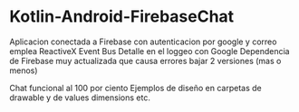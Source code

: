 # Kotlin-Android-FirebaseChat
Aplicacion conectada a Firebase con autenticacion por google y correo emplea ReactiveX Event Bus Detalle en el loggeo con Google 
Dependencia de Firebase muy actualizada que causa errores bajar 2 versiones (mas o menos) 

Chat funcional al 100 por ciento
Ejemplos de diseño en carpetas de drawable y de values dimensions etc.
